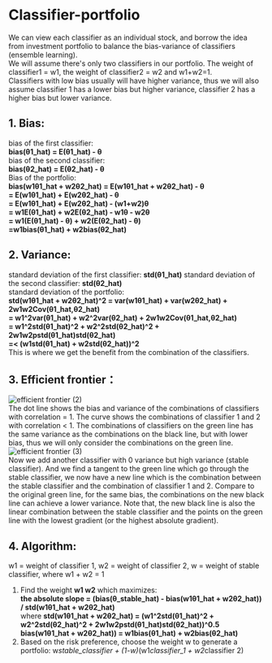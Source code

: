 # Classifier-portfolio
We can view each classifier as an individual stock, and borrow the idea from investment portfolio to balance the bias-variance of classifiers (ensemble learning).  
We will assume there's only two classifiers in our portfolio. The weight of classifier1 = w1, the weight of classifier2 = w2 and w1+w2=1.  
Classifiers with low bias usually will have higher variance, thus we will also assume classifier 1 has a lower bias but higher variance, classifier 2 has a higher bias but lower variance. 
## 1. Bias:
bias of the first classifier:  
**bias(θ1_hat) = E(θ1_hat) - θ**  
bias of the second classifier:  
**bias(θ2_hat) = E(θ2_hat) - θ**  
Bias of the portfolio:   
**bias(w1θ1_hat + w2θ2_hat) = E(w1θ1_hat + w2θ2_hat) - θ**  
                          **= E(w1θ1_hat) + E(w2θ2_hat) - θ**  
                          **= E(w1θ1_hat) + E(w2θ2_hat) - (w1+w2)θ**  
                          **= w1E(θ1_hat) + w2E(θ2_hat) - w1θ - w2θ**  
                          **= w1(E(θ1_hat) - θ) + w2(E(θ2_hat) - θ)**  
                          **=w1bias(θ1_hat) + w2bias(θ2_hat)**  

## 2. Variance:
standard deviation of the first classifier: **std(θ1_hat)** 
standard deviation of the second classifier: **std(θ2_hat)**  
standard deviation of the portfolio:  
**std(w1θ1_hat + w2θ2_hat)^2 = var(w1θ1_hat) + var(w2θ2_hat) + 2w1w2Cov(θ1_hat,θ2_hat)**  
                         **= w1^2var(θ1_hat) + w2^2var(θ2_hat) + 2w1w2Cov(θ1_hat,θ2_hat)**   
                         **= w1^2std(θ1_hat)^2 + w2^2std(θ2_hat)^2 + 2w1w2pstd(θ1_hat)std(θ2_hat)**   
                         **=< (w1std(θ1_hat) + w2std(θ2_hat))^2**  
This is where we get the benefit from the combination of the classifiers.

## 3. Efficient frontier：
![efficient frontier (2)](https://user-images.githubusercontent.com/96370219/168144604-89d8be17-ee73-4ca7-a265-51a03e1a4831.png)  
The dot line shows the bias and variance of the combinations of classifiers with correlation = 1. The curve shows the combinations of classifier 1 and 2 with correlation < 1. The combinations of classifiers on the green line has the same variance as the combinations on the black line, but with lower bias, thus we will only consider the combinations on the green line.  
![efficient frontier (3)](https://user-images.githubusercontent.com/96370219/168147280-67173bdf-38cb-4948-8169-42c3002655d4.png)  
Now we add another classifier with 0 variance but high variance (stable classifier). And we find a tangent to the green line which go through the stable classifier, we now have a new line which is the combination between the stable classifier and the combination of classifier 1 and 2. Compare to the original green line, for the same bias, the combinations on the new black line can achieve a lower variance. Note that, the new black line is also the linear combination between the stable classifier and the points on the green line with the lowest gradient (or the highest absolute gradient).

## 4. Algorithm:
w1 = weight of classifier 1, w2 = weight of classifier 2, w = weight of stable classifier, where w1 + w2 = 1  
1. Find the weight **w1 w2** which maximizes:  
**the absolute slope = (bias(θ_stable_hat) - bias(w1θ1_hat + w2θ2_hat)) / std(w1θ1_hat + w2θ2_hat)**   
where **std(w1θ1_hat + w2θ2_hat) = (w1^2std(θ1_hat)^2 + w2^2std(θ2_hat)^2 + 2w1w2pstd(θ1_hat)std(θ2_hat))^0.5**  
**bias(w1θ1_hat + w2θ2_hat)) = w1bias(θ1_hat) + w2bias(θ2_hat)**   
2. Based on the risk preference, choose the weight w to generate a portfolio: w*stable_classifier + (1-w)*(w1*classifier_1 + w2*classifier 2)




